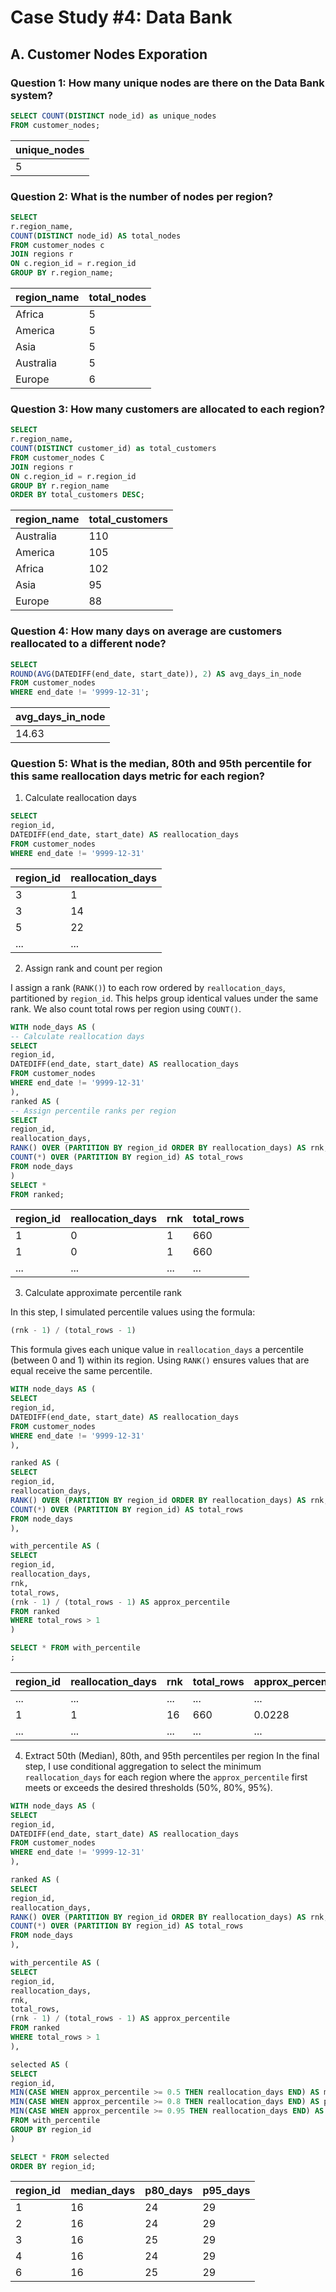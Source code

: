 # Case Study #4: Data Bank

## A. Customer Nodes Exporation

### Question 1: How many unique nodes are there on the Data Bank system?

```sql
SELECT COUNT(DISTINCT node_id) as unique_nodes
FROM customer_nodes;
```

| unique_nodes |
|--------------|
| 5            |

### Question 2:  What is the number of nodes per region?
```sql
SELECT 
r.region_name,
COUNT(DISTINCT node_id) AS total_nodes
FROM customer_nodes c
JOIN regions r
ON c.region_id = r.region_id
GROUP BY r.region_name;
```
| region_name | total_nodes |
|-------------|-------------|
| Africa      | 5           |
| America     | 5           |
| Asia        | 5           |
| Australia   | 5           |
| Europe      | 6           |

### Question 3: How many customers are allocated to each region?
```sql
SELECT 
r.region_name,
COUNT(DISTINCT customer_id) as total_customers
FROM customer_nodes C
JOIN regions r
ON c.region_id = r.region_id
GROUP BY r.region_name
ORDER BY total_customers DESC;
```
| region_name | total_customers |
|-------------|-----------------|
| Australia   | 110             |
| America     | 105             |
| Africa      | 102             |
| Asia        | 95              |
| Europe      | 88              |

### Question 4: How many days on average are customers reallocated to a different node?
```sql
SELECT 
ROUND(AVG(DATEDIFF(end_date, start_date)), 2) AS avg_days_in_node
FROM customer_nodes
WHERE end_date != '9999-12-31';
```

| avg_days_in_node |
|------------------|
| 14.63            |

### Question 5: What is the median, 80th and 95th percentile for this same reallocation days metric for each region?
1. Calculate reallocation days
``` sql
SELECT 
region_id,
DATEDIFF(end_date, start_date) AS reallocation_days
FROM customer_nodes
WHERE end_date != '9999-12-31'
```
| region_id | reallocation_days |
|-----------|-------------------|
| 3         | 1                 |
| 3         | 14                |
| 5         | 22                |
| ...       | ...               |

2. Assign rank and count per region

I assign a rank (`RANK()`) to each row ordered by `reallocation_days`, partitioned by `region_id`. 
This helps group identical values under the same rank. We also count total rows per region using `COUNT()`.

```sql
WITH node_days AS (
-- Calculate reallocation days
SELECT 
region_id,
DATEDIFF(end_date, start_date) AS reallocation_days
FROM customer_nodes
WHERE end_date != '9999-12-31'
),
ranked AS (
-- Assign percentile ranks per region
SELECT 
region_id,
reallocation_days,
RANK() OVER (PARTITION BY region_id ORDER BY reallocation_days) AS rnk,
COUNT(*) OVER (PARTITION BY region_id) AS total_rows
FROM node_days
)
SELECT *
FROM ranked;
```

| region_id | reallocation_days | rnk  | total_rows |
|-----------|-------------------|------|------------|
| 1         | 0                 | 1    | 660        |
| 1         | 0                 | 1    | 660        |
| ...       | ...               | ...  |...         |

3. Calculate approximate percentile rank

In this step, I simulated percentile values using the formula:
```sql
(rnk - 1) / (total_rows - 1)
```

This formula gives each unique value in `reallocation_days` a percentile (between 0 and 1) within its region. 
Using `RANK()` ensures values that are equal receive the same percentile.

```sql
WITH node_days AS (
SELECT 
region_id,
DATEDIFF(end_date, start_date) AS reallocation_days
FROM customer_nodes
WHERE end_date != '9999-12-31'
),

ranked AS (
SELECT 
region_id,
reallocation_days,
RANK() OVER (PARTITION BY region_id ORDER BY reallocation_days) AS rnk,
COUNT(*) OVER (PARTITION BY region_id) AS total_rows
FROM node_days
),

with_percentile AS (
SELECT 
region_id,
reallocation_days,
rnk,
total_rows,
(rnk - 1) / (total_rows - 1) AS approx_percentile
FROM ranked
WHERE total_rows > 1
)

SELECT * FROM with_percentile
;
```
| region_id | reallocation_days | rnk  | total_rows | approx_percentile |
|-----------|-------------------|------|------------|-------------------|
| ...       | ...               | ...  |...         | ...               |
| 1         | 1                 | 16   | 660        | 0.0228            |
| ...       | ...               | ...  |...         | ...               |

4. Extract 50th (Median), 80th, and 95th percentiles per region
In the final step, I use conditional aggregation to select the minimum `reallocation_days` for each region where the `approx_percentile` first meets or exceeds the desired thresholds (50%, 80%, 95%).

```sql
WITH node_days AS (
SELECT 
region_id,
DATEDIFF(end_date, start_date) AS reallocation_days
FROM customer_nodes
WHERE end_date != '9999-12-31'
),

ranked AS (
SELECT 
region_id,
reallocation_days,
RANK() OVER (PARTITION BY region_id ORDER BY reallocation_days) AS rnk,
COUNT(*) OVER (PARTITION BY region_id) AS total_rows
FROM node_days
),

with_percentile AS (
SELECT 
region_id,
reallocation_days,
rnk,
total_rows,
(rnk - 1) / (total_rows - 1) AS approx_percentile
FROM ranked
WHERE total_rows > 1
),

selected AS (
SELECT 
region_id,
MIN(CASE WHEN approx_percentile >= 0.5 THEN reallocation_days END) AS median_days,
MIN(CASE WHEN approx_percentile >= 0.8 THEN reallocation_days END) AS p80_days,
MIN(CASE WHEN approx_percentile >= 0.95 THEN reallocation_days END) AS p95_days
FROM with_percentile
GROUP BY region_id
)

SELECT * FROM selected
ORDER BY region_id;
```

| region_id | median_days | p80_days | p95_days |
|-----------|-------------|----------|----------|
| 1         | 16          | 24       | 29       |
| 2         | 16          | 24       | 29       |
| 3         | 16          | 25       | 29       |
| 4         | 16          | 24       | 29       |
| 6         | 16          | 25       | 29       |
